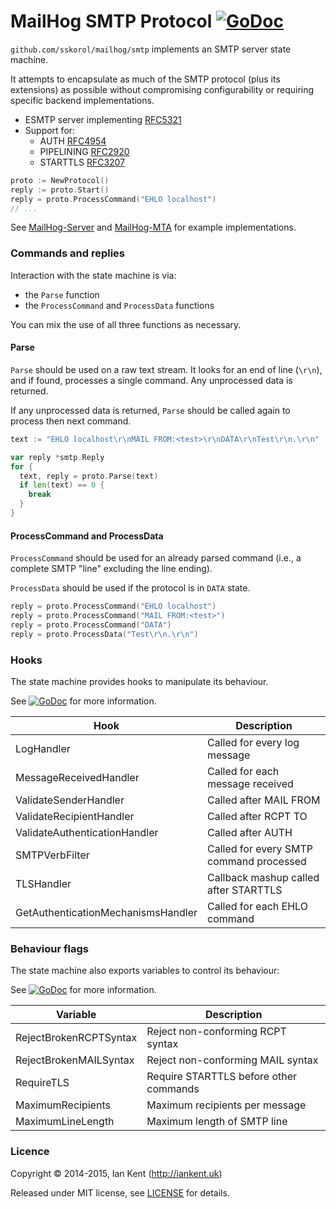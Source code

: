 MailHog SMTP Protocol [![GoDoc](https://godoc.org/github.com/sskorol/mailhog/smtp?status.svg)](https://godoc.org/github.com/sskorol/mailhog/smtp) 
=========

`github.com/sskorol/mailhog/smtp` implements an SMTP server state machine.

It attempts to encapsulate as much of the SMTP protocol (plus its extensions) as possible
without compromising configurability or requiring specific backend implementations.

  * ESMTP server implementing [RFC5321](http://tools.ietf.org/html/rfc5321)
  * Support for:
    * AUTH [RFC4954](http://tools.ietf.org/html/rfc4954)
    * PIPELINING [RFC2920](http://tools.ietf.org/html/rfc2920)
    * STARTTLS [RFC3207](http://tools.ietf.org/html/rfc3207)

```go
proto := NewProtocol()
reply := proto.Start()
reply = proto.ProcessCommand("EHLO localhost")
// ...
```

See [MailHog-Server](/server) and [MailHog-MTA](https://github.com/mailhog/MailHog-MTA) for example implementations.

### Commands and replies

Interaction with the state machine is via:
* the `Parse` function
* the `ProcessCommand` and `ProcessData` functions

You can mix the use of all three functions as necessary.

#### Parse

`Parse` should be used on a raw text stream. It looks for an end of line (`\r\n`), and if found, processes a single command. Any unprocessed data is returned.

If any unprocessed data is returned, `Parse` should be
called again to process then next command.

```go
text := "EHLO localhost\r\nMAIL FROM:<test>\r\nDATA\r\nTest\r\n.\r\n"

var reply *smtp.Reply
for {
  text, reply = proto.Parse(text)
  if len(text) == 0 {
    break
  }
}
```

#### ProcessCommand and ProcessData

`ProcessCommand` should be used for an already parsed command (i.e., a complete
SMTP "line" excluding the line ending).

`ProcessData` should be used if the protocol is in `DATA` state.

```go
reply = proto.ProcessCommand("EHLO localhost")
reply = proto.ProcessCommand("MAIL FROM:<test>")
reply = proto.ProcessCommand("DATA")
reply = proto.ProcessData("Test\r\n.\r\n")
```

### Hooks

The state machine provides hooks to manipulate its behaviour.

See [![GoDoc](https://godoc.org/github.com/sskorol/mailhog/smtp?status.svg)](https://godoc.org/github.com/sskorol/mailhog/smtp) for more information.

| Hook                               | Description
| ---------------------------------- | -----------
| LogHandler                         | Called for every log message
| MessageReceivedHandler             | Called for each message received
| ValidateSenderHandler              | Called after MAIL FROM
| ValidateRecipientHandler           | Called after RCPT TO
| ValidateAuthenticationHandler      | Called after AUTH
| SMTPVerbFilter                     | Called for every SMTP command processed
| TLSHandler                         | Callback mashup called after STARTTLS
| GetAuthenticationMechanismsHandler | Called for each EHLO command

### Behaviour flags

The state machine also exports variables to control its behaviour:

See [![GoDoc](https://godoc.org/github.com/mailhog/smtp?status.svg)](https://godoc.org/github.com/mailhog/smtp) for more information.

| Variable               | Description
| ---------------------- | -----------
| RejectBrokenRCPTSyntax | Reject non-conforming RCPT syntax
| RejectBrokenMAILSyntax | Reject non-conforming MAIL syntax
| RequireTLS             | Require STARTTLS before other commands
| MaximumRecipients      | Maximum recipients per message
| MaximumLineLength      | Maximum length of SMTP line

### Licence

Copyright ©‎ 2014-2015, Ian Kent (http://iankent.uk)

Released under MIT license, see [LICENSE](LICENSE.md) for details.
